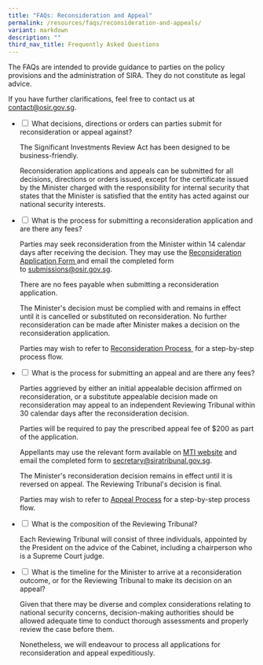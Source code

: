```yaml
---
title: "FAQs: Reconsideration and Appeal"
permalink: /resources/faqs/reconsideration-and-appeals/
variant: markdown
description: ""
third_nav_title: Frequently Asked Questions
---
```

<p>The FAQs are intended to provide guidance to parties on the policy provisions
and the administration of SIRA. They do not constitute as legal advice.</p>
<p>If you have further clarifications, feel free to contact us at <a href="mailto:contact@osir.gov.sg" rel="noopener noreferrer nofollow" target="_blank">contact@osir.gov.sg</a>.</p>

<ul class="jekyllcodex_accordion">  
  
<li><input type="checkbox" id="accordion1">
<label for="accordion1">What decisions, directions or orders can parties submit for reconsideration or appeal against?</label><div>
	
<p>The Significant Investments Review Act has been designed to be business-friendly.

Reconsideration applications and appeals can be submitted for all decisions, directions or orders issued, except for the certificate issued by the Minister charged with the responsibility for internal security that states that the Minister is satisfied that the entity has acted against our national security interests.</p></div>

</li><li><input type="checkbox" id="accordion2">  
<label for="accordion2">What is the process for submitting a reconsideration application and are there any fees?</label><div>  
<p>Parties may seek reconsideration from the Minister within 14 calendar days after receiving the decision. They may use the&nbsp;<a href="https://www.osir.gov.sg/forms/reconsideration-and-appeal-forms" rel="noopener nofollow" target="_blank">Reconsideration Application Form </a> and email the completed form to&nbsp;<a href="mailto:submissions@osir.gov.sg" rel="noopener noreferrer nofollow" target="_blank">submissions@osir.gov.sg</a>.</p>

There are no fees payable when submitting a reconsideration application.

The Minister's decision must be complied with and remains in effect until it is cancelled or substituted on reconsideration. No further reconsideration can be made after Minister makes a decision on the reconsideration application.

Parties may wish to refer to&nbsp;<a href="https://www.osir.gov.sg/about-sira/reconsideration-and-appeal/" rel="noopener nofollow" target="_blank">Reconsideration Process </a>&nbsp;for a step-by-step process flow.<p></p></div>

</li><li><input type="checkbox" id="accordion3">  
<label for="accordion3">What is the process for submitting an appeal and are there any fees?</label><div>  
<p>Parties aggrieved by either an initial appealable decision affirmed on reconsideration, or a substitute appealable decision made on reconsideration may appeal to an independent Reviewing Tribunal within 30 calendar days after the reconsideration decision.

Parties will be required to pay the prescribed appeal fee of $200 as part of the application.

Appellants may use the relevant form available on&nbsp;<a href="https://www.mti.gov.sg/SIRA/Significant-Investments-Review-Act" rel="noopener nofollow" target="_blank">MTI website</a>&nbsp;and email the completed form to&nbsp;<a href="mailto:secretary@siratribunal.gov.sg" rel="noopener noreferrer nofollow" target="_blank">secretary@siratribunal.gov.sg</a>. 

The Minister's reconsideration decision remains in effect until it is reversed on appeal. The Reviewing Tribunal's decision is final.

Parties may wish to refer to&nbsp;<a href="https://www.osir.gov.sg/about-sira/reconsideration-and-appeal" rel="noopener nofollow" target="_blank">Appeal Process</a> for a step-by-step process flow.</p></div>

</li><li><input type="checkbox" id="accordion4">  
<label for="accordion4">What is the composition of the Reviewing Tribunal?</label><div>  
<p>Each Reviewing Tribunal will consist of three individuals, appointed by the President on the advice of the Cabinet, including a chairperson who is a Supreme Court judge.</p></div>

</li><li><input type="checkbox" id="accordion5">  
<label for="accordion5">What is the timeline for the Minister to arrive at a reconsideration outcome, or for the Reviewing Tribunal to make its decision on an appeal?</label><div>  
<p>Given that there may be diverse and complex considerations relating to national security concerns, decision-making authorities should be allowed adequate time to conduct thorough assessments and properly review the case before them.&nbsp;

</p><p>Nonetheless, we will endeavour to process all applications for reconsideration and appeal expeditiously.</p></div>	
	
</li> 
</ul>